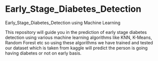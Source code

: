 # Early_Stage_Diabetes_Detection
Early_Stage_Diabetes_Detection using Machine Learning

This repository will guide you in the prediction of early stage diabetes detection using various machine learning algorithms like KNN, K-Means, Random Forest etc so using these algorithms we have trained and tested our dataset which is taken from kaggle will predict the person is going having diabetes or not on early basis.
